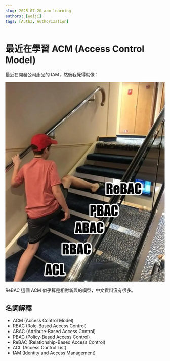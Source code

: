 ```yaml
---
slug: 2025-07-20_acm-learning
authors: [weiji]
tags: [AuthZ, Authorization]
---
```


# 最近在學習 ACM (Access Control Model)

<head>
  <meta property="og:image" content="https://raw.githubusercontent.com/FlySkyPie/flyskypie.github.io/main/post/2025-07-20_acm-learning/00.webp" />
</head>

最近在開發公司產品的 IAM，然後我覺得就像：

![](./00.webp)

ReBAC 這個 ACM 似乎算是相對新興的模型，中文資料沒有很多。

## 名詞解釋

- ACM (Access Control Model)
- RBAC (Role-Based Access Control)
- ABAC (Attribute-Based Access Control)
- PBAC (Policy-Based Access Control)
- ReBAC (Relationship-Based Access Control)
- ACL (Access Control List)
- IAM (Identity and Access Management)
